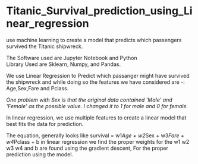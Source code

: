 # Titanic_Survival_prediction_using_Linear_regression
 use machine learning to create a model that predicts which passengers survived the Titanic shipwreck.

The Software used are Jupyter Notebook and Python<br>
Library Used are Sklearn, Numpy, and Pandas.

We use Linear Regression to Predict which passanger might have survived the shipwreck and while doing so the 
features we have considered are -: Age,Sex,Fare and Pclass.

*One problem with Sex is that the original data contained 'Male' and 'Female' as the  possible value. I changed 
it to 1 for male and 0 for female.*

In linear regression, we use multiple features to create a linear model that best fits the data for prediction.

The equation, generally looks like
  survival = w1*Age + w2*Sex + w3*Fare + w4*Pclass + b
in linear regression we find the proper weights for the w1 w2 w3 w4 and b are found using the gradient descent, For the proper
prediction using the model.




